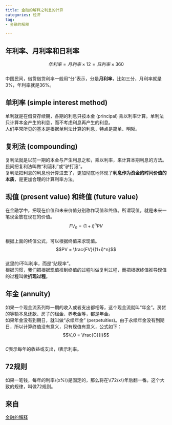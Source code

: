 ```yaml
---
title: 金融的解释之利息的计算   
categories: 经济  
tag:    
- 金融的解释  

---
```

  

## 年利率、月利率和日利率  
$$年利率 = 月利率\times 12 = 日利率 \times 360$$  
中国民间，借贷借贷利率一般用“分”表示，分是**月利率**，比如三分，月利率就是3%，年利率就是36%。  
## 单利率 (simple interest method)  
单利就是在借贷存续期，各期的利息只按本金 (principal) 乘以利率计算。单利法只计算本金产生的利息，而不考虑利息再产生的利息。  
人们平常所见的基本是根据单利法计算的利息，特点是简单、明晰。  
## 复利法 (compounding)  
复利法就是以前一期的本金与产生利息之和，乘以利率，来计算本期利息的方法。  
民间把复利法叫做“利滚利”或“驴打滚”。  
复利法把利息的利息也计算进去了，更加彻底地体现了**利息作为资金的时间价值的本质**，是更加合理的计算利率方法。  
## 现值 (present value) 和终值 (future value)  
在金融学中，把现在价值和未来价值分别称作现值和终值。所谓现值，就是未来一笔现金放在现在的价值。  
$$FV_n = (1+i)^nPV$$   
根据上面的终值公式，可以根据终值来求现值。  
$$PV = \frac{FV}{(1+i)^n}$$  
这里的$i$不叫利率，而是“贴现率”。  
根据习惯，我们把根据现值推到终值的过程叫做复利过程，而把根据终值推导现值的过程叫做**折现过程**。
## 年金 (annuity)  
如果一个现金流系列每一期的收入或者支出都相等，这个现金流就叫“年金”。房贷的等额本息还款、房子的租金、养老金等，都是年金。  
如果年金没有到期日，就叫做“永续年金” (perpetuities)。由于永续年金没有到期日，所以计算终值没有意义，只有现值有意义，公式如下：  
$$V_0 = \frac{C}{i}$$   
$C$表示每年的收益或支出，$i$表示利率。  
## 72规则  
如果一笔钱，每年的利率\\(x\%\\)是固定的，那么将在\\(72/x\\)年后翻一番。这个大致的规律，叫做72规则。
## 来自
[金融的解释](https://book.douban.com/subject/26032227/)
